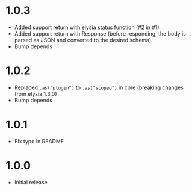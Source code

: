 # 1.0.3

- Added support return with elysia status function (#2 in #1)
- Added support return with Response (before responding, the body is parsed as JSON and converted to the desired schema)
- Bump depends

# 1.0.2

- Replaced `.as("plugin")` to `.as("scoped")` in core (breaking changes from elysia 1.3.0)
- Bump depends

# 1.0.1

- Fix typo in README

# 1.0.0

- Initial release
